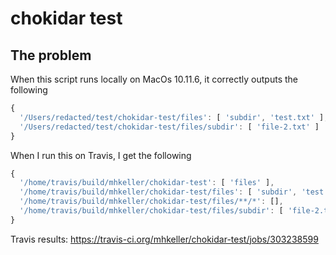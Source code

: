 chokidar test
===

## The problem

When this script runs locally on MacOs 10.11.6, it correctly outputs the following

```js
{
  '/Users/redacted/test/chokidar-test/files': [ 'subdir', 'test.txt' ],
  '/Users/redacted/test/chokidar-test/files/subdir': [ 'file-2.txt' ]
}
```

When I run this on Travis, I get the following

```js
{
  '/home/travis/build/mhkeller/chokidar-test': [ 'files' ],
  '/home/travis/build/mhkeller/chokidar-test/files': [ 'subdir', 'test.txt' ],
  '/home/travis/build/mhkeller/chokidar-test/files/**/*': [],
  '/home/travis/build/mhkeller/chokidar-test/files/subdir': [ 'file-2.txt' ]
}
```

Travis results: https://travis-ci.org/mhkeller/chokidar-test/jobs/303238599
